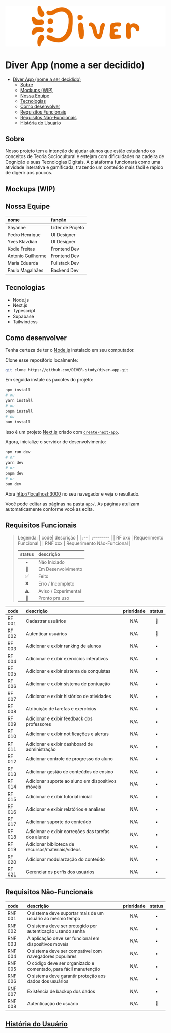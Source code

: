 ![logo](/public/Logo.png)

# Diver App (nome a ser decidido)

- [Diver App (nome a ser decidido)](#diver-app-nome-a-ser-decidido)
	- [Sobre](#sobre)
	- [Mockups (WIP)](#mockups-wip)
	- [Nossa Equipe](#nossa-equipe)
	- [Tecnologias](#tecnologias)
	- [Como desenvolver](#como-desenvolver)
	- [Requisitos Funcionais](#requisitos-funcionais)
	- [Requisitos Não-Funcionais](#requisitos-não-funcionais)
	- [História do Usuário](#história-do-usuário)

## Sobre

Nosso projeto tem a intenção de ajudar alunos que estão estudando os conceitos de Teoria Sociocultural e estejam com dificuldades na cadeira de Cognição e suas Tecnologias Digitais. A plataforma funcionará como uma atividade interativa e gamificada, trazendo um conteúdo mais fácil e rápido de digerir aos poucos.

## Mockups (WIP)

## Nossa Equipe

| nome              | função           |
| :---------------- | :--------------- |
| Shyanne           | Líder de Projeto |
| Pedro Henrique    | UI Designer      |
| Yves Klavdian     | UI Designer      |
| Kodie Freitas     | Frontend Dev     |
| Antonio Guilherme | Frontend Dev     |
| Maria Eduarda     | Fullstack Dev    |
| Paulo Magalhães   | Backend Dev      |

## Tecnologias

-   Node.js
-   Next.js
-   Typescript
-   Supabase
-   Tailwindcss

## Como desenvolver

Tenha certeza de ter o [Node.js](https://nodejs.org/en/download) instalado em seu computador.

Clone esse repositório localmente:

```bash
git clone https://github.com/DIVER-study/diver-app.git
```

Em seguida instale os pacotes do projeto:

```bash
npm install
# ou
yarn install
# ou
pnpm install
# ou
bun install
```

Isso é um projeto [Next.js](https://nextjs.org) criado com [`create-next-app`](https://nextjs.org/docs/app/api-reference/cli/create-next-app).

Agora, inicialize o servidor de desenvolvimento:

```bash
npm run dev
# or
yarn dev
# or
pnpm dev
# or
bun dev
```

Abra [http://localhost:3000](http://localhost:3000) no seu navegador e veja o resultado.

Você pode editar as páginas na pasta `app/`. As páginas atulizam automaticamente conforme você as edita.

## Requisitos Funcionais

> Legenda:
> | code| descrição |
> | :-- | :-------- |
> | RF xxx | Requerimento Funcional |
> | RNF xxx | Requerimento Não-Funcional |
>
> | status | descrição            |
> | :----: | :------------------- |
> |   ▪️   | Não Iniciado         |
> |   🚧   | Em Desenvolvimento   |
> |   ✅   | Feito                |
> |   ❌   | Erro / Incompleto    |
> |   ⚠️   | Aviso / Experimental |
> |   🚀   | Pronto pra uso       |

| code   | descrição                                           | prioridade | status |
| :----- | :-------------------------------------------------- | :--------: | :----: |
| RF 001 | Cadastrar usuários                                  |    N/A     |   🚧    |
| RF 002 | Autenticar usuários                                 |    N/A     |   🚧    |
| RF 003 | Adicionar e exibir ranking de alunos                |    N/A     |   ▪️    |
| RF 004 | Adicionar e exibir exercícios interativos           |    N/A     |   ▪️    |
| RF 005 | Adicionar e exibir sistema de conquistas            |    N/A     |   ▪️    |
| RF 006 | Adicionar e exibir sistema de pontuação             |    N/A     |   ▪️    |
| RF 007 | Adicionar e exibir histórico de atividades          |    N/A     |   ▪️    |
| RF 008 | Atribuição de tarefas e exercícios                  |    N/A     |   ▪️    |
| RF 009 | Adicionar e exibir feedback dos professores         |    N/A     |   ▪️    |
| RF 010 | Adicionar e exibir notificações e alertas           |    N/A     |   ▪️    |
| RF 011 | Adicionar e exibir dashboard de administração       |    N/A     |   ▪️    |
| RF 012 | Adicionar controle de progresso do aluno            |    N/A     |   ▪️    |
| RF 013 | Adicionar gestão de conteúdos de ensino             |    N/A     |   ▪️    |
| RF 014 | Adicionar suporte ao aluno em dispositivos móveis   |    N/A     |   ▪️    |
| RF 015 | Adicionar e exibir tutorial inicial                 |    N/A     |   ▪️    |
| RF 016 | Adicionar e exibir relatórios e análises            |    N/A     |   ▪️    |
| RF 017 | Adicionar suporte do conteúdo                       |    N/A     |   ▪️    |
| RF 018 | Adicionar e exibir correções das tarefas dos alunos |    N/A     |   ▪️    |
| RF 019 | Adicionar biblioteca de recursos/materiais/vídeos   |    N/A     |   ▪️    |
| RF 020 | Adicionar modularzação do conteúdo                  |    N/A     |   ▪️    |
| RF 021 | Gerenciar os perfis dos usuários                    |    N/A     |   ▪️    |

## Requisitos Não-Funcionais

| code    | descrição                                                       | prioridade | status |
| :------ | :-------------------------------------------------------------- | :--------: | :----: |
| RNF 001 | O sistema deve suportar mais de um usuário ao mesmo tempo       |    N/A     |   ▪️    |
| RNF 002 | O sistema deve ser protegido por autenticação usando senha      |    N/A     |   ▪️    |
| RNF 003 | A aplicação deve ser funcional em dispositivos móveis           |    N/A     |   ▪️    |
| RNF 004 | O sistema deve ser compatível com navegadores populares         |    N/A     |   ▪️    |
| RNF 005 | O código deve ser organizado e comentado, para fácil manutenção |    N/A     |   ▪️    |
| RNF 006 | O sistema deve garantir proteção aos dados dos usuários         |    N/A     |   ▪️    |
| RNF 007 | Existência de backup dos dados                                  |    N/A     |   ▪️    |
| RNF 008 | Autenticação de usuário                                         |    N/A     |   🚧    |

## [História do Usuário](/USER-STORY.md)
